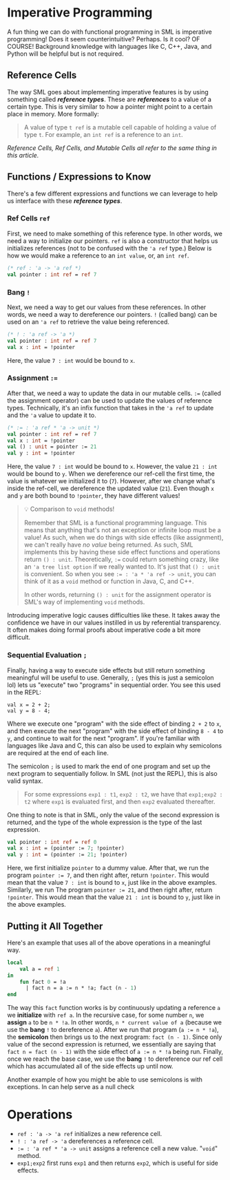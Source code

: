 # Imperative Programming

A fun thing we can do with functional programming in SML is imperative
programming! Does it seem counterintuitive? Perhaps. Is it cool? OF COURSE!
Background knowledge with languages like C, C++, Java, and Python will be
helpful but is not required.

## Reference Cells

The way SML goes about implementing imperative features is by using something
called **_reference types_**. These are **_references_** to a value of a
certain type. This is very similar to how a pointer might point to a certain
place in memory. More formally:

> A value of type `t ref` is a mutable cell capable of holding a value of type
> `t`. For example, an `int ref` is a reference to an `int`.

_Reference Cells, Ref Cells, and Mutable Cells all refer to the same thing in_
_this article._

## Functions / Expressions to Know

There's a few different expressions and functions we can leverage to help us
interface with these **_reference types_**.

### Ref Cells `ref`

First, we need to make something of this reference type. In other words, we
need a way to initialize our pointers. `ref` is also a constructor that helps
us initializes references (not to be confused with the `'a ref` type.) Below is
how we would make a reference to an `int value`, or, an `int ref`.

```sml
(* ref : 'a -> 'a ref *)
val pointer : int ref = ref 7
```

### Bang `!`

Next, we need a way to get our values from these references. In other words, we
need a way to dereference our pointers. `!` (called bang) can be used
on an `'a ref` to retrieve the value being referenced.

```sml
(* ! : 'a ref -> 'a *)
val pointer : int ref = ref 7
val x : int = !pointer
```

Here, the value `7 : int` would be bound to `x`.

### Assignment `:=`

After that, we need a way to update the data in our mutable cells. `:=`
(called the assignment operator) can be used to update the values of reference
types. Technically, it's an infix function that takes in the `'a ref` to
update and the `'a` value to update it to.

```sml
(* := : 'a ref * 'a -> unit *)
val pointer : int ref = ref 7
val x : int = !pointer
val () : unit = pointer := 21
val y : int = !pointer
```

Here, the value `7 : int` would be bound to `x`. However, the value `21 : int`
would be bound to `y`. When we dereference our ref-cell the first time, the
value is whatever we initialized it to (`7`). However, after we change what's
inside the ref-cell, we dereference the updated value (`21`). Even though
`x` and `y` are both bound to `!pointer`, they have different values!

> 💡 Comparison to `void` methods!
>
> Remember that SML is a functional programming language. This means that
> anything that's not an exception or infinite loop must be a value! As
> such, when we do things with side effects (like assignment), we can't
> really have _no value_ being returned. As such, SML implements this by
> having these side effect functions and operations return `() : unit`.
> Theoretically, `:=` could return something crazy, like an `'a tree list option`
> if we really wanted to. It's just that `() : unit` is convenient.
> So when you see `:= : 'a * 'a ref -> unit`, you can think of it as a
> `void` method or function in Java, C, and C++.
>
> In other words, returning `() : unit` for the assignment operator is
> SML's way of implementing `void` methods.

Introducing imperative logic causes difficulties like these. It takes away the
confidence we have in our values instilled in us by referential transparency.
It often makes doing formal proofs about imperative code a bit more difficult.

### Sequential Evaluation `;`

Finally, having a way to execute side effects but still return something
meaningful will be useful to use. Generally, `;` (yes this is just a
semicolon lol) lets us "execute" two "programs" in sequential order.
You see this used in the REPL:

```
val x = 2 + 2;
val y = 8 - 4;
```

Where we execute one "program" with the side effect of binding `2 + 2`
to `x`, and then execute the next "program" with the side effect of
binding `8 - 4` to `y`, and continue to wait for the next "program".
If you're familiar with languages like Java and C, this can also be
used to explain why semicolons are required at the end of each line.

The semicolon `;` is used to mark the end of one program and set up
the next program to sequentially follow. In SML (not just the REPL),
this is also valid syntax.

> For some expressions `exp1 : t1`, `exp2 : t2`, we have that `exp1;exp2 : t2`
> where `exp1` is evaluated first, and then `exp2` evaluated thereafter.

One thing to note is that in SML, only the value of the second expression
is returned, and the type of the whole expression is the type of the last
expression.

```sml
val pointer : int ref = ref 0
val x : int = (pointer := 7; !pointer)
val y : int = (pointer := 21; !pointer)
```

Here, we first initialize `pointer` to a dummy value. After that, we run
the program `pointer := 7`, and then right after, return `!pointer`. This
would mean that the value `7 : int` is bound to `x`, just like in the above
examples. Similarly, we run The program `pointer := 21`, and then right
after, return `!pointer`. This would mean that the value `21 : int` is
bound to `y`, just like in the above examples.

## Putting it All Together

Here's an example that uses all of the above operations in a meaningful way.

```sml
local
    val a = ref 1
in
    fun fact 0 = !a
      | fact n = a := n * !a; fact (n - 1)
end
```

The way this `fact` function works is by continuously updating a reference
`a` we **initialize** with `ref a`. In the recursive case, for some number `n`,
we **assign** `a` to be `n * !a`. In other words, `n * current value of a`
(because we use the **bang** `!` to dereference `a`). After we run that
program (`a := n * !a`), the **semicolon** then brings us to the next program:
`fact (n - 1)`. Since only value of the second expression is returned, we
essentially are saying that `fact n = fact (n - 1)` with the side effect of
`a := n * !a` being run. Finally, once we reach the base case, we use the
**bang** `!` to dereference our ref cell which has accumulated all of
the side effects up until now.

Another example of how you might be able to use semicolons is with exceptions.
In can help serve as a null check

# Operations

- `ref : 'a -> 'a ref` initializes a new reference cell.
- `! : 'a ref -> 'a` dereferences a reference cell.
- `:= : 'a ref * 'a -> unit` assigns a reference cell a new value.
  "`void`" method.
- `exp1;exp2` first runs `exp1` and then returns `exp2`, which is
  useful for side effects.
